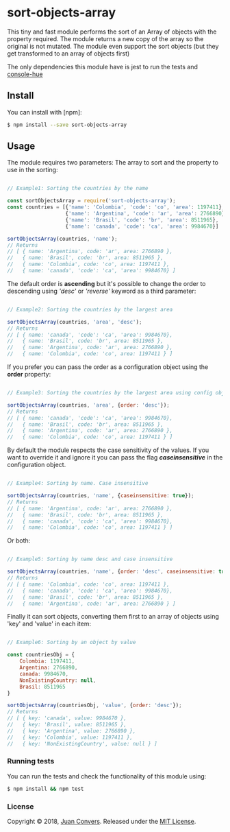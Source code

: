 # sort-objects-array

This tiny and fast module performs the sort of an Array of objects with the property required. The module returns a new copy of the array so the original is not mutated. The module even support the sort objects (but they get transformed to an array of objects first)

The only dependencies this module have is jest to run the tests and [console-hue](https://www.npmjs.com/package/console-hue)

## Install

You can install with [npm]:

```sh
$ npm install --save sort-objects-array
```
## Usage

The module requires two parameters: The array to sort and the property to use in the sorting:

```js

// Example1: Sorting the countries by the name

const sortObjectsArray = require('sort-objects-array');
const countries = [{'name': 'Colombia', 'code': 'co', 'area': 1197411},
                   {'name': 'Argentina', 'code': 'ar', 'area': 2766890},
                   {'name': 'Brasil', 'code': 'br', 'area': 8511965},
                   {'name': 'canada', 'code': 'ca', 'area': 9984670}]

sortObjectsArray(countries, 'name');
// Returns
// [ { name: 'Argentina', code: 'ar', area: 2766890 },
//   { name: 'Brasil', code: 'br', area: 8511965 },
//   { name: 'Colombia', code: 'co', area: 1197411 },
//   { name: 'canada', 'code': 'ca', 'area': 9984670} ]
```

The default order is **ascending** but it's possible to change the order to descending using *'desc'* or *'reverse'* keyword as a third parameter:

```js

// Example2: Sorting the countries by the largest area

sortObjectsArray(countries, 'area', 'desc');
// Returns
// [ { name: 'canada', 'code': 'ca', 'area': 9984670},
//   { name: 'Brasil', code: 'br', area: 8511965 },
//   { name: 'Argentina', code: 'ar', area: 2766890 },
//   { name: 'Colombia', code: 'co', area: 1197411 } ]
```

If you prefer you can pass the order as a configuration object using the **order**
property:

```js

// Example3: Sorting the countries by the largest area using config object.

sortObjectsArray(countries, 'area', {order: 'desc'});
// Returns
// [ { name: 'canada', 'code': 'ca', 'area': 9984670},
//   { name: 'Brasil', code: 'br', area: 8511965 },
//   { name: 'Argentina', code: 'ar', area: 2766890 },
//   { name: 'Colombia', code: 'co', area: 1197411 } ]
```

By default the module respects the case sensitivity of the values. If you want to override it and ignore it you can pass the flag ***caseinsensitive*** in the configuration object.

```js

// Example4: Sorting by name. Case insensitive

sortObjectsArray(countries, 'name', {caseinsensitive: true});
// Returns
// [ { name: 'Argentina', code: 'ar', area: 2766890 },
//   { name: 'Brasil', code: 'br', area: 8511965 },
//   { name: 'canada', 'code': 'ca', 'area': 9984670},
//   { name: 'Colombia', code: 'co', area: 1197411 } ]

```
Or both:

```js

// Example5: Sorting by name desc and case insensitive

sortObjectsArray(countries, 'name', {order: 'desc', caseinsensitive: true});
// Returns
// [ { name: 'Colombia', code: 'co', area: 1197411 },
//   { name: 'canada', 'code': 'ca', 'area': 9984670},
//   { name: 'Brasil', code: 'br', area: 8511965 },
//   { name: 'Argentina', code: 'ar', area: 2766890 } ]

```

Finally it can sort objects, converting them first to an array of objects using 'key' and 'value' in each item:

```js

// Example6: Sorting by an object by value

const countriesObj = {
    Colombia: 1197411,
    Argentina: 2766890,
    canada: 9984670,
    NonExistingCountry: null,
    Brasil: 8511965
}

sortObjectsArray(countriesObj, 'value', {order: 'desc'});
// Returns
// [ { key: 'canada', value: 9984670 },
//   { key: 'Brasil', value: 8511965 },
//   { key: 'Argentina', value: 2766890 },
//   { key: 'Colombia', value: 1197411 },
//   { key: 'NonExistingCountry', value: null } ]

```

### Running tests

You can run the tests and check the functionality of this module using:

```sh
$ npm install && npm test
```

### License

Copyright © 2018, [Juan Convers](https://juanconvers.com).
Released under the [MIT License](LICENSE).
